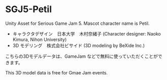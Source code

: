 # SGJ5-Petil
Unity Asset for Serious Game Jam 5. Mascot character name is Petil.

* キャラクタデザイン　日本大学　木村奈緒子 (Character designer:   Naoko Kimura, Nihon University)
* 3D モデリング　株式会社ビサイド (3D modeling by BeXide Inc.)

こちらの3Dモデルデータは、GameJam などで無料に使っていただくことができます。

This 3D model data is free for Gmae Jam events.
